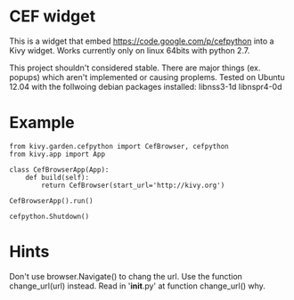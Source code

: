 # CEF widget

This is a widget that embed https://code.google.com/p/cefpython into a Kivy widget.
Works currently only on linux 64bits with python 2.7.

This project shouldn't considered stable. There are major things (ex. popups) which aren't implemented or causing proplems.
Tested on Ubuntu 12.04 with the follwoing debian packages installed: libnss3-1d libnspr4-0d


# Example

    from kivy.garden.cefpython import CefBrowser, cefpython
    from kivy.app import App

    class CefBrowserApp(App):
        def build(self):
            return CefBrowser(start_url='http://kivy.org')

    CefBrowserApp().run()
    
    cefpython.Shutdown()


# Hints

Don't use browser.Navigate() to chang the url. Use the function change_url(url) instead.
Read in '__init__.py' at function change_url() why.
